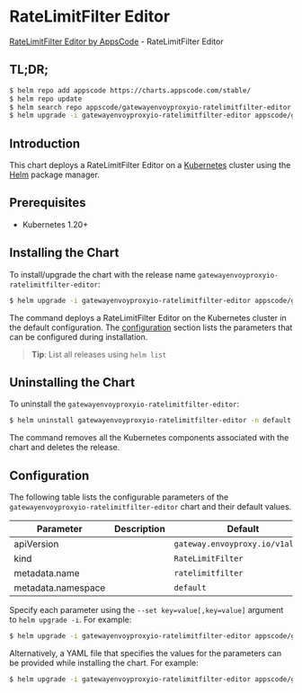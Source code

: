 # RateLimitFilter Editor

[RateLimitFilter Editor by AppsCode](https://appscode.com) - RateLimitFilter Editor

## TL;DR;

```bash
$ helm repo add appscode https://charts.appscode.com/stable/
$ helm repo update
$ helm search repo appscode/gatewayenvoyproxyio-ratelimitfilter-editor --version=v0.17.0
$ helm upgrade -i gatewayenvoyproxyio-ratelimitfilter-editor appscode/gatewayenvoyproxyio-ratelimitfilter-editor -n default --create-namespace --version=v0.17.0
```

## Introduction

This chart deploys a RateLimitFilter Editor on a [Kubernetes](http://kubernetes.io) cluster using the [Helm](https://helm.sh) package manager.

## Prerequisites

- Kubernetes 1.20+

## Installing the Chart

To install/upgrade the chart with the release name `gatewayenvoyproxyio-ratelimitfilter-editor`:

```bash
$ helm upgrade -i gatewayenvoyproxyio-ratelimitfilter-editor appscode/gatewayenvoyproxyio-ratelimitfilter-editor -n default --create-namespace --version=v0.17.0
```

The command deploys a RateLimitFilter Editor on the Kubernetes cluster in the default configuration. The [configuration](#configuration) section lists the parameters that can be configured during installation.

> **Tip**: List all releases using `helm list`

## Uninstalling the Chart

To uninstall the `gatewayenvoyproxyio-ratelimitfilter-editor`:

```bash
$ helm uninstall gatewayenvoyproxyio-ratelimitfilter-editor -n default
```

The command removes all the Kubernetes components associated with the chart and deletes the release.

## Configuration

The following table lists the configurable parameters of the `gatewayenvoyproxyio-ratelimitfilter-editor` chart and their default values.

|     Parameter      | Description |                   Default                   |
|--------------------|-------------|---------------------------------------------|
| apiVersion         |             | <code>gateway.envoyproxy.io/v1alpha1</code> |
| kind               |             | <code>RateLimitFilter</code>                |
| metadata.name      |             | <code>ratelimitfilter</code>                |
| metadata.namespace |             | <code>default</code>                        |


Specify each parameter using the `--set key=value[,key=value]` argument to `helm upgrade -i`. For example:

```bash
$ helm upgrade -i gatewayenvoyproxyio-ratelimitfilter-editor appscode/gatewayenvoyproxyio-ratelimitfilter-editor -n default --create-namespace --version=v0.17.0 --set apiVersion=gateway.envoyproxy.io/v1alpha1
```

Alternatively, a YAML file that specifies the values for the parameters can be provided while
installing the chart. For example:

```bash
$ helm upgrade -i gatewayenvoyproxyio-ratelimitfilter-editor appscode/gatewayenvoyproxyio-ratelimitfilter-editor -n default --create-namespace --version=v0.17.0 --values values.yaml
```
